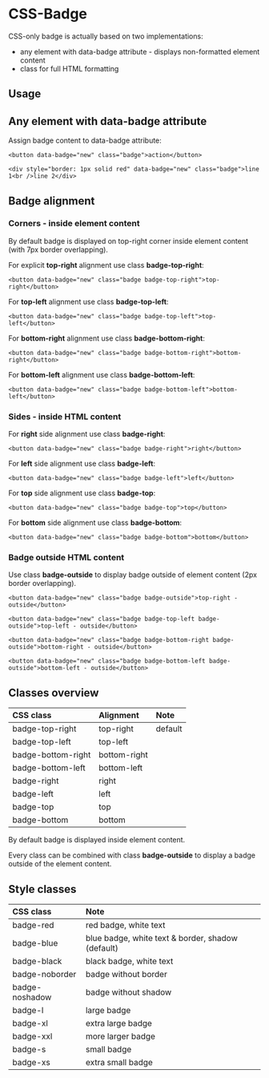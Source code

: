 # CSS-Badge

CSS-only badge is actually based on two implementations:
- any element with data-badge attribute - displays non-formatted element content
- class for full HTML formatting

## Usage
## Any element with data-badge attribute

Assign badge content to data-badge attribute:

    <button data-badge="new" class="badge">action</button>
    
    <div style="border: 1px solid red" data-badge="new" class="badge">line 1<br />line 2</div>

## Badge alignment

### Corners - inside element content

By default badge is displayed on top-right corner inside element content (with 7px border overlapping).

For explicit **top-right** alignment use class **badge-top-right**:

    <button data-badge="new" class="badge badge-top-right">top-right</button>

For **top-left** alignment use class **badge-top-left**:

    <button data-badge="new" class="badge badge-top-left">top-left</button>

For **bottom-right** alignment use class **badge-bottom-right**:

    <button data-badge="new" class="badge badge-bottom-right">bottom-right</button>

For **bottom-left** alignment use class **badge-bottom-left**:

    <button data-badge="new" class="badge badge-bottom-left">bottom-left</button>

### Sides - inside HTML content

For **right** side alignment use class **badge-right**:

    <button data-badge="new" class="badge badge-right">right</button>

For **left** side alignment use class **badge-left**:

    <button data-badge="new" class="badge badge-left">left</button>

For **top** side alignment use class **badge-top**:

    <button data-badge="new" class="badge badge-top">top</button>

For **bottom** side alignment use class **badge-bottom**:

    <button data-badge="new" class="badge badge-bottom">bottom</button>

### Badge outside HTML content

Use class **badge-outside** to display badge outside of element content (2px border overlapping).

    <button data-badge="new" class="badge badge-outside">top-right - outside</button>

    <button data-badge="new" class="badge badge-top-left badge-outside">top-left - outside</button>

    <button data-badge="new" class="badge badge-bottom-right badge-outside">bottom-right - outside</button>

    <button data-badge="new" class="badge badge-bottom-left badge-outside">bottom-left - outside</button>

## Classes overview

| CSS class | Alignment | Note |
| :----------- | :----------- | :----------- |
| badge-top-right       | top-right | default |
| badge-top-left      | top-left      |    |
| badge-bottom-right | bottom-right      |     |
| badge-bottom-left | bottom-left      |     |
| badge-right | right      |     |
| badge-left | left      |     |
| badge-top | top      |     |
| badge-bottom | bottom      |     |

By default badge is displayed inside element content.

Every class can be combined with class **badge-outside** to display a badge outside of the element content.

## Style classes
| CSS class   |  Note        |
| :----------- |  :----------- |
| badge-red      | red badge, white text |
| badge-blue      | blue badge, white text & border, shadow (default) |
| badge-black      | black badge, white text |
| badge-noborder      | badge without border |
| badge-noshadow      | badge without shadow |
| badge-l      | large badge |
| badge-xl      | extra large badge |
| badge-xxl      | more larger badge |
| badge-s      | small badge |
| badge-xs     | extra small badge |
